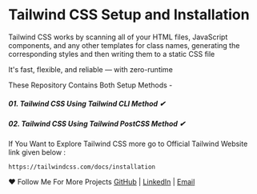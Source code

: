 # Tailwind CSS Setup and Installation

Tailwind CSS works by scanning all of your HTML files, JavaScript components, and any other templates for class names, generating the corresponding styles and then writing them to a static CSS file

It's fast, flexible, and reliable — with zero-runtime

These Repository Contains Both Setup Methods -
##### 01. Tailwind CSS Using Tailwind CLI Method ✔

##### 02. Tailwind CSS Using Tailwind PostCSS Method ✔

If You Want to Explore Tailwind CSS more go to Official Tailwind Website link given below :
```
https://tailwindcss.com/docs/installation
```

:heart: Follow Me For More Projects [GitHub](https://github.com/ChinmayKaitade) | [LinkedIn](https://www.linkedin.com/in/chinmay-sharad-kaitade) | [Email](chinmaykaitade123@gmail.com)